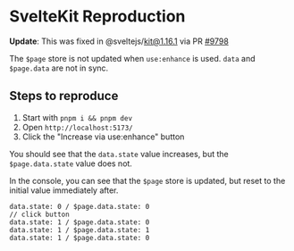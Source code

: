 # SvelteKit Reproduction

**Update**: This was fixed in @sveltejs/kit@1.16.1 via PR [#9798](https://github.com/sveltejs/kit/pull/9798)

The `$page` store is not updated when `use:enhance` is used. `data` and `$page.data` are not in sync.

## Steps to reproduce

1. Start with `pnpm i && pnpm dev`
2. Open `http://localhost:5173/`
3. Click the "Increase via use:enhance" button

You should see that the `data.state` value increases, but the `$page.data.state` value does not.

In the console, you can see that the `$page` store is updated, but reset to the initial value immediately after.

```
data.state: 0 / $page.data.state: 0
// click button
data.state: 1 / $page.data.state: 0
data.state: 1 / $page.data.state: 1
data.state: 1 / $page.data.state: 0
```
